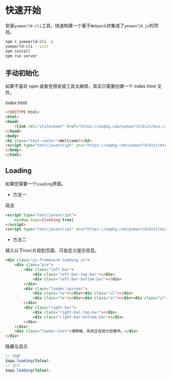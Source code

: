 # 快速开始

安装`yueworld-cli`工具，快速构建一个基于`Webpack`并集成了`yeuworld.js`的项目。

```bash
npm i yueworld-cli -g
yueworld-cli --init
npm install
npm run server
```

## 手动初始化

如果不喜欢 npm 或者觉得安装工具太麻烦，其实只需要创建一个 index.html 文件。

*index.html*

```html
<!DOCTYPE html>
<html>
<head>
    <link rel="stylesheet" href="https://unpkg.com/yueworld/dist/min.css" type="text/css">
</head>
<body>
<h2 class="text-center">Wellcome!</h2>
<script type="text/javascript" src="https://unpkg.com/yueworld/dist/min.js"></script>
</body>
</html>
```


## Loading

如果您需要一个`Loading`界面。
* 方法一

 简洁
```html
<script type="text/javascript">
    window.$app={loading:true}
</script>
<script type="text/javascript" src="https://unpkg.com/yueworld/dist/min.js"></script>
```

* 方法二

 植入以下`html`片段到页面、可自定义提示信息。
```html
<div class="ys-framework-loading in">
    <div class="pre">
        <div class="left-bar">
            <div class="left-bar-top-bar"></div>
            <div class="left-bar-bottom-bar"></div>
        </div>
        <div class="loader-spinner">
            <div class="so"></div><div class="ul"></div>
            <div class="te"></div><div class="ar"></div><div class="y"></div>
        </div>
        <div class="right-bar">
            <div class="right-bar-top-bar"></div>
            <div class="right-bar-bottom-bar"></div>
        </div>
    </div>
    <div class="loader-text">请稍候、系统正在努力加载中。</div>
</div>
```

隐藏与显示  
```js
// 隐藏
$app.loading(false);
// 显示
$app.loading(false);
```